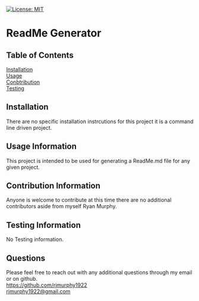 

   [![License: MIT](https://img.shields.io/badge/License-MIT-yellow.svg)](https://opensource.org/licenses/MIT)


   # ReadMe Generator

   ## Table of Contents

   


   [Installation](#Installation)
    <br>
   [Usage](#Usage)
   <br>
   [Conbtribution](#Contribution)
   <br>
   [Testing](#Testing)


  ## Installation
  There are no specific installation instrcutions for this project it is a command line driven project.

  ## Usage Information
  This project is intended to be used for generating a ReadMe.md file for any given project.

  ## Contribution Information
  Anyone is welcome to contribute at this time there are no additional contributors aside from myself Ryan Murphy.

  ## Testing Information
  No Testing information.

   ## Questions

   Please feel free to reach out with any additional questions through my email or on github.
   <br>
   https://github.com/rjmurphy1922
   <br>
  rjmurphy1922@gmail.com

   